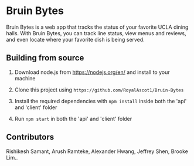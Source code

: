 # Bruin Bytes

Bruin Bytes is a web app that tracks the status of your favorite UCLA dining halls. With Bruin Bytes, you can track line status, view menus and reviews, and even locate where your favorite dish is being served. 

## Building from source

1. Download node.js from https://nodejs.org/en/ and install to your machine

2. Clone this project using `https://github.com/RoyalAscot1/Bruin-Bytes`

3. Install the required dependencies with `npm install` inside both the 'api' and 'client' folder

4. Run `npm start` in both the 'api' and 'client' folder

## Contributors

Rishikesh Samant, Arush Ramteke, Alexander Hwang, Jeffrey Shen, Brooke Lim..
